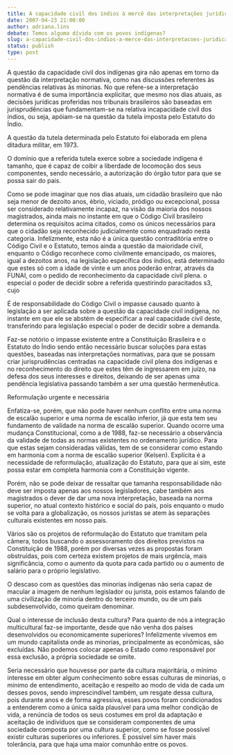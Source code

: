 ```yaml
---
title: A capacidade civil dos índios à mercê das interpretações jurídicas 
date: 2007-04-23 21:00:00
author: adriana.lins
debate: Temos alguma dívida com os povos indígenas?
slug: a-capacidade-civil-dos-indios-a-merce-das-interpretacoes-juridicas
status: publish 
type: post
---
```


A questão da capacidade civil dos indígenas gira não apenas em torno da questão da interpretação normativa, como nas discussões referentes às pendências relativas às minorias. No que refere-se a interpretação normativa é de suma importância explicitar, que mesmo nos dias atuais, as decisões jurídicas proferidas nos tribunais brasileiros são baseadas em jurisprudências que fundamentam-se na relativa incapacidade civil dos índios, ou seja, apóiam-se na questão da tutela imposta pelo Estatuto do Índio.   

  

A questão da tutela determinada pelo Estatuto foi elaborada em plena ditadura militar, em 1973.   

  

O domínio que a referida tutela exerce sobre a sociedade indígena é tamanho, que é capaz de coibir a liberdade de locomoção dos seus componentes, sendo necessário, a autorização do órgão tutor para que se possa sair do país.   

  

Como se pode imaginar que nos dias atuais, um cidadão brasileiro que não seja menor de dezoito anos, ébrio, viciado, pródigo ou excepcional, possa ser considerado relativamente incapaz, na visão da maioria dos nossos magistrados, ainda mais no instante em que o Código Civil brasileiro determina os requisitos acima citados, como os únicos necessários para que o cidadão seja reconhecido judicialmente como enquadrado nesta categoria. Infelizmente, esta não é a única questão contraditória entre o Código Civil e o Estatuto, temos ainda a questão da maioridade civil, enquanto o Código reconhece como civilmente emancipado, os maiores, igual a dezoitos anos, na legislação específica dos índios, está determinado que estes só com a idade de vinte e um anos poderão entrar, através da FUNAI, com o pedido de reconhecimento da capacidade civil plena. o especial o poder de decidir sobre a referida questirindo paracitados s3, cujo  

  

É de responsabilidade do Código Civil o impasse causado quanto à legislação a ser aplicada sobre a questão da capacidade civil indígena, no instante em que ele se abstém de especificar a real capacidade civil deste, transferindo para legislação especial o poder de decidir sobre a demanda.   

  

Faz-se notório o impasse existente entre a Constituição Brasileira e o Estatuto do Índio sendo então necessário buscar soluções para estas questões, baseadas nas interpretações normativas, para que se possam criar jurisprudências centradas na capacidade civil plena dos indígenas e no reconhecimento do direito que estes têm de ingressarem em juízo, na defesa dos seus interesses e direitos, deixando de ser apenas uma pendência legislativa passando também a ser uma questão hermenêutica.   

  

Reformulação urgente e necessária   

  

Enfatiza-se, porém, que não pode haver nenhum conflito entre uma norma de escalão superior e uma norma de escalão inferior, já que esta tem seu fundamento de validade na norma de escalão superior. Quando ocorre uma mudança Constitucional, como a de 1988, faz-se necessário a observância da validade de todas as normas existentes no ordenamento jurídico. Para que estas sejam consideradas válidas, tem de se considerar como estando em harmonia com a norma de escalão superior (Kelsen). Explícita é a necessidade de reformulação, atualização do Estatuto, para que ai sim, este possa estar em completa harmonia com a Constituição vigente.   

  

Porém, não se pode deixar de ressaltar que tamanha responsabilidade não deve ser imposta apenas aos nossos legisladores, cabe também aos magistrados o dever de dar uma nova interpretação, baseada na norma superior, no atual contexto histórico e social do país, pois enquanto o mudo se volta para a globalização, os nossos juristas se atem às separações culturais existentes em nosso país.   

  

Vários são os projetos de reformulação do Estatuto que tramitam pela câmera, todos buscando o assessoramento dos direitos previstos na Constituição de 1988, porém por diversas vezes as propostas foram obstruídas, pois com certeza existem projetos de mais urgência, mais significância, como o aumento da quota para cada partido ou o aumento de salário para o próprio legislativo.   

  

O descaso com as questões das minorias indígenas não seria capaz de macular a imagem de nenhum legislador ou jurista, pois estamos falando de uma civilização de minoria dentro do terceiro mundo, ou de um país subdesenvolvido, como queiram denominar.   

  

Qual o interesse de inclusão desta cultura? Para quanto de nós a integração multicultural faz-se importante, desde que não venha dos países desenvolvidos ou economicamente superiores? Infelizmente vivemos em um mundo capitalista onde as minorias, principalmente as econômicas, são excluídas. Não podemos colocar apenas o Estado como responsável por essa exclusão, a própria sociedade se omite.   

  

Seria necessário que houvesse por parte da cultura majoritária, o mínimo interesse em obter algum conhecimento sobre essas culturas de minorias, o mínimo de entendimento, aceitação e respeito ao modo de vida de cada um desses povos, sendo imprescindível também, um resgate dessa cultura, pois durante anos e de forma agressiva, esses povos foram condicionados a entenderem como a única saída plausível para uma melhor condição de vida, a renúncia de todos os seus costumes em prol da adaptação e aceitação de indivíduos que se consideram componentes de uma sociedade composta por uma cultura superior, como se fosse possível existir culturas superiores ou inferiores. É possível sim haver mais tolerância, para que haja uma maior comunhão entre os povos.
